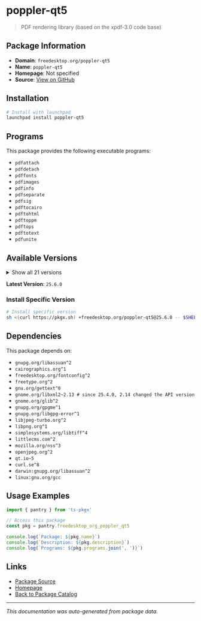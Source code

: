 # poppler-qt5

> PDF rendering library (based on the xpdf-3.0 code base)

## Package Information

- **Domain**: `freedesktop.org/poppler-qt5`
- **Name**: `poppler-qt5`
- **Homepage**: Not specified
- **Source**: [View on GitHub](https://github.com/pkgxdev/pantry/tree/main/projects/freedesktop.org/poppler-qt5/package.yml)

## Installation

```bash
# Install with launchpad
launchpad install poppler-qt5
```

## Programs

This package provides the following executable programs:

- `pdfattach`
- `pdfdetach`
- `pdffonts`
- `pdfimages`
- `pdfinfo`
- `pdfseparate`
- `pdfsig`
- `pdftocairo`
- `pdftohtml`
- `pdftoppm`
- `pdftops`
- `pdftotext`
- `pdfunite`

## Available Versions

<details>
<summary>Show all 21 versions</summary>

- `25.6.0`, `25.5.0`, `25.4.0`, `25.3.0`, `25.2.0`
- `25.1.0`, `24.12.0`, `24.11.0`, `24.10.0`, `24.9.0`
- `24.8.0`, `24.7.0`, `24.6.1`, `24.6.0`, `24.5.0`
- `24.4.0`, `24.3.0`, `24.2.0`, `24.1.0`, `23.12.0`
- `23.11.0`

</details>

**Latest Version**: `25.6.0`

### Install Specific Version

```bash
# Install specific version
sh <(curl https://pkgx.sh) +freedesktop.org/poppler-qt5@25.6.0 -- $SHELL -i
```

## Dependencies

This package depends on:

- `gnupg.org/libassuan^2`
- `cairographics.org^1`
- `freedesktop.org/fontconfig^2`
- `freetype.org^2`
- `gnu.org/gettext^0`
- `gnome.org/libxml2~2.13 # since 25.4.0, 2.14 changed the API version`
- `gnome.org/glib^2`
- `gnupg.org/gpgme^1`
- `gnupg.org/libgpg-error^1`
- `libjpeg-turbo.org^2`
- `libpng.org^1`
- `simplesystems.org/libtiff^4`
- `littlecms.com^2`
- `mozilla.org/nss^3`
- `openjpeg.org^2`
- `qt.io~5`
- `curl.se^8`
- `darwin:gnupg.org/libassuan^2`
- `linux:gnu.org/gcc`

## Usage Examples

```typescript
import { pantry } from 'ts-pkgx'

// Access this package
const pkg = pantry.freedesktop_org_poppler_qt5

console.log(`Package: ${pkg.name}`)
console.log(`Description: ${pkg.description}`)
console.log(`Programs: ${pkg.programs.join(', ')}`)
```

## Links

- [Package Source](https://github.com/pkgxdev/pantry/tree/main/projects/freedesktop.org/poppler-qt5/package.yml)
- [Homepage](#)
- [Back to Package Catalog](../package-catalog.md)

---

*This documentation was auto-generated from package data.*
